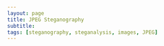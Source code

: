 ```yaml
---
layout: page
title: JPEG Steganography
subtitle: 
tags: [steganography, steganalysis, images, JPEG]
---
```

